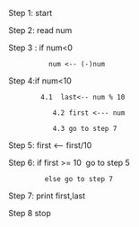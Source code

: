 Step 1: start 

Step 2: read num

Step 3 : if num<0
              
              num <-- (-)num

Step 4:if num<10
          
            4.1  last<-- num % 10
             
               4.2 first <--- num
              
               4.3 go to step 7

Step 5: first <-- first/10 

Step 6: if first >= 10  go to step 5
             
             else go to step 7

Step 7: print first,last 

Step 8 stop
